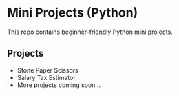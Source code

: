 # Mini Projects (Python)

This repo contains beginner-friendly Python mini projects.

## Projects
-  Stone Paper Scissors 
-  Salary Tax Estimator 
-  More projects coming soon...
